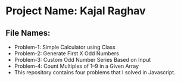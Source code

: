 # Project Name: Kajal Raghav

## File Names:
- Problem-1: Simple Calculator using Class
- Problem-2: Generate First X Odd Numbers
- Problem-3: Custom Odd Number Series Based on Input
- Problem-4: Count Multiples of 1–9 in a Given Array
- This repository contains four problems that I solved in Javascript.

